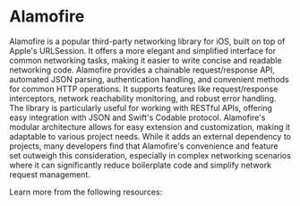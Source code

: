# Alamofire

Alamofire is a popular third-party networking library for iOS, built on top of Apple's URLSession. It offers a more elegant and simplified interface for common networking tasks, making it easier to write concise and readable networking code. Alamofire provides a chainable request/response API, automated JSON parsing, authentication handling, and convenient methods for common HTTP operations. It supports features like request/response interceptors, network reachability monitoring, and robust error handling. The library is particularly useful for working with RESTful APIs, offering easy integration with JSON and Swift's Codable protocol. Alamofire's modular architecture allows for easy extension and customization, making it adaptable to various project needs. While it adds an external dependency to projects, many developers find that Alamofire's convenience and feature set outweigh this consideration, especially in complex networking scenarios where it can significantly reduce boilerplate code and simplify network request management.

Learn more from the following resources:

